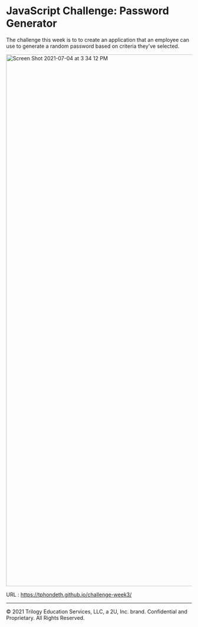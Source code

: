 # JavaScript Challenge: Password Generator

The challenge this week is to to create an application that an employee can use to generate a random password based on criteria they’ve selected.

<img width="1440" alt="Screen Shot 2021-07-04 at 3 34 12 PM" src="https://user-images.githubusercontent.com/77017355/124397384-8019f500-dcdd-11eb-801b-d20c0c8c35c5.png">

URL : https://tphondeth.github.io/challenge-week3/

- - -
© 2021 Trilogy Education Services, LLC, a 2U, Inc. brand. Confidential and Proprietary. All Rights Reserved.
